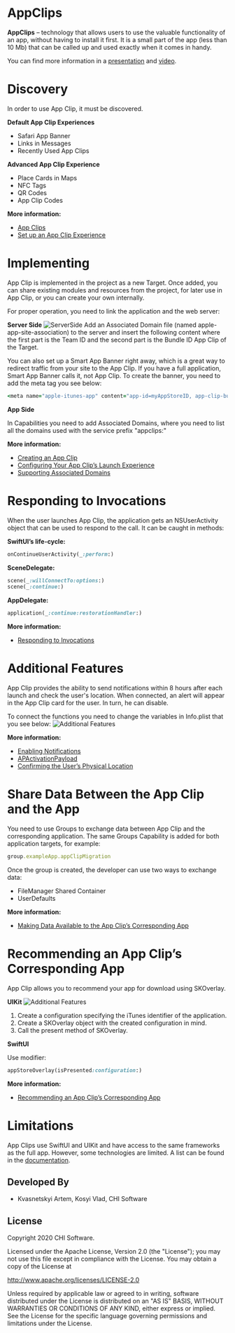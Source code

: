 # AppClips
**AppClips** – technology that allows users to use the valuable functionality of an app, without having to install it first. It is a small part of the app (less than 10 Mb) that can be called up and used exactly when it comes in handy.

You can find more information in a [presentation](https://drive.google.com/file/d/1gDve6U5wsDtA8voAgUDaALYzpa0-MtbD/view?usp=sharing) and [video](https://web.microsoftstream.com/video/31d5bdb6-42de-4643-8524-6e8bc2802afa).

# Discovery
In order to use App Clip, it must be discovered.

**Default App Clip Experiences**
* Safari App Banner
* Links in Messages
* Recently Used App Clips

**Advanced App Clip Experience**
* Place Cards in Maps
* NFC Tags
* QR Codes
* App Clip Codes

**More information:**
* [App Clips](https://developer.apple.com/app-clips/)
* [Set up an App Clip Experience](https://help.apple.com/app-store-connect/#/dev5b665db74)

# Implementing
App Clip is implemented in the project as a new Target. Once added, you can share existing modules and resources from the project, for later use in App Clip, or you can create your own internally.

For proper operation, you need to link the application and the web server:

**Server Side**
![ServerSide](https://user-images.githubusercontent.com/67891065/103509029-e034f900-4e6a-11eb-9879-7aae1e87fed9.png)
Add an Associated Domain file (named apple-app-site-association) to the server and insert the following content where the first part is the Team ID and the second part is the Bundle ID App Clip of the Target.

You can also set up a Smart App Banner right away, which is a great way to redirect traffic from your site to the App Clip. If you have a full application, Smart App Banner calls it, not App Clip. To create the banner, you need to add the meta tag you see below:

```Ruby
<meta name="apple-itunes-app" content="app-id=myAppStoreID, app-clip-bundle-id=appClipBundleID, affiliate-data=myAffiliateData, app-argument=myAppArgument">
```

**App Side**

In Capabilities you need to add Associated Domains, where you need to list all the domains used with the service prefix "appclips:"

**More information:**
* [Creating an App Clip](https://developer.apple.com/documentation/app_clips/creating_an_app_clip_with_xcode)
* [Configuring Your App Clip’s Launch Experience](https://developer.apple.com/documentation/app_clips/configuring_your_app_clip_s_launch_experience)
* [Supporting Associated Domains](https://developer.apple.com/documentation/safariservices/supporting_associated_domains)

# Responding to Invocations
When the user launches App Clip, the application gets an NSUserActivity object that can be used to respond to the call. It can be caught in methods:

**SwiftUI’s life-cycle:**
```Ruby
onContinueUserActivity(_:perform:)
```

**SceneDelegate:**
```Ruby
scene(_:willConnectTo:options:)
scene(_:continue:)
```

**AppDelegate:**
```Ruby
application(_:continue:restorationHandler:)
```
**More information:**
* [Responding to Invocations](https://developer.apple.com/documentation/app_clips/responding_to_invocations)

# Additional Features
App Clip provides the ability to send notifications within 8 hours after each launch and check the user's location. When connected, an alert will appear in the App Clip card for the user. In turn, he can disable.

To connect the functions you need to change the variables in Info.plist that you see below:
![Additional Features](https://docs-assets.developer.apple.com/published/bd0a13fc90/rendered2x-1595291483.png)

**More information:**
* [Enabling Notifications](https://developer.apple.com/documentation/app_clips/enabling_notifications_in_app_clips)
* [APActivationPayload](https://developer.apple.com/documentation/app_clips/apactivationpayload)
* [Confirming the User’s Physical Location](https://developer.apple.com/documentation/app_clips/confirming_the_user_s_physical_location)

# Share Data Between the App Clip and the App
You need to use Groups to exchange data between App Clip and the corresponding application. The same Groups Capability is added for both application targets, for example:

```Ruby
group.exampleApp.appClipMigration
```
Once the group is created, the developer can use two ways to exchange data:
* FileManager Shared Container
* UserDefaults

**More information:**
* [Making Data Available to the App Clip’s Corresponding App](https://developer.apple.com/documentation/app_clips/making_data_available_to_the_app_clip_s_corresponding_app)

# Recommending an App Clip’s Corresponding App
App Clip allows you to recommend your app for download using SKOverlay.

**UIKit**
![Additional Features](https://user-images.githubusercontent.com/67891065/103511439-ba5e2300-4e6f-11eb-95e5-af54bc2ae2f2.png)
1. Create a configuration specifying the iTunes identifier of the application.
2. Create a SKOverlay object with the created configuration in mind.
3. Call the present method of SKOverlay.

**SwiftUI**

Use modifier:
```Ruby
appStoreOverlay(isPresented:configuration:)
```

**More information:**
* [Recommending an App Clip’s Corresponding App](https://developer.apple.com/documentation/app_clips/recommending_an_app_clip_s_corresponding_app)

# Limitations
App Clips use SwiftUI and UIKit and have access to the same frameworks as the full app. However, some technologies are limited. A list can be found in the [documentation](https://developer.apple.com/documentation/app_clips/choosing_the_right_functionality_for_your_app_clip).

Developed By
------------

* Kvasnetskyi Artem, Kosyi Vlad, CHI Software

License
--------

Copyright 2020 CHI Software.

Licensed under the Apache License, Version 2.0 (the "License");
you may not use this file except in compliance with the License.
You may obtain a copy of the License at

http://www.apache.org/licenses/LICENSE-2.0

Unless required by applicable law or agreed to in writing, software
distributed under the License is distributed on an "AS IS" BASIS,
WITHOUT WARRANTIES OR CONDITIONS OF ANY KIND, either express or implied.
See the License for the specific language governing permissions and
limitations under the License.
